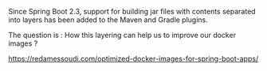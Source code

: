 Since Spring Boot 2.3, support for building jar files with contents separated into layers has been added to the Maven and Gradle plugins.

The question is : How this layering can help us to improve our docker images ?

https://redamessoudi.com/optimized-docker-images-for-spring-boot-apps/